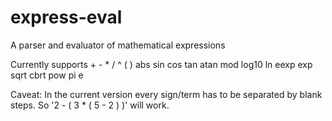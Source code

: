 # express-eval
A parser and evaluator of mathematical expressions

Currently supports + - * / ^ ( ) abs sin cos tan atan mod log10 ln eexp exp sqrt cbrt pow pi e

Caveat: In the current version every sign/term has to be separated by blank steps. So '2 - ( 3 * ( 5 - 2 ) )' will work.
